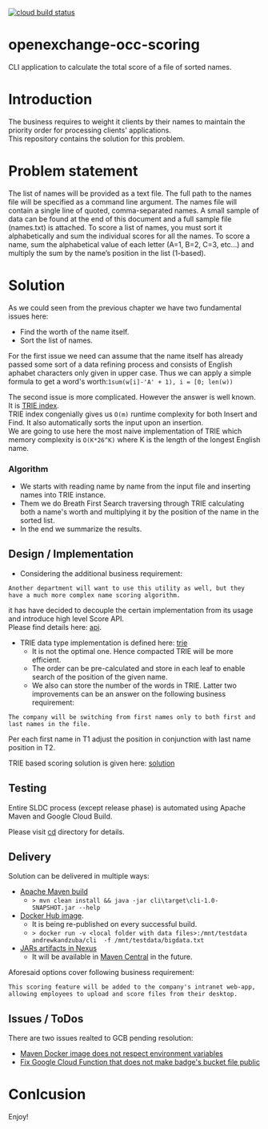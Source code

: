 [![cloud build status](https://storage.googleapis.com/github.scoring.occ.openexchange.io/build/master.svg)](https://storage.googleapis.com/github.scoring.occ.openexchange.io/build/master.svg)

# openexchange-occ-scoring

CLI application to calculate the total score of a file of sorted names.

# Introduction

The business requires to weight it clients by their names to maintain the priority order for processing clients' applications.  
This repository contains the solution for this problem.

# Problem statement

The list of names will be provided as a text file. The full path to the names file will be specified as a command line argument. The names file will contain a single line of quoted, comma-separated names. A small sample of data can be found at the end of this document and a full sample file (names.txt) is attached.
To score a list of names, you must sort it alphabetically and sum the individual scores for all the names. To score a name, sum the alphabetical value of each letter (A=1, B=2, C=3, etc...) and multiply the sum by the name’s position in the list (1-based).

# Solution

As we could seen from the previous chapter we have two fundamental issues here:

- Find the worth of the name itself.
- Sort the list of names.

For the first issue we need can assume that the name itself has already passed some sort of a data refining process and consists of English aphabet characters only given in upper case.
Thus we can apply a simple formula to get a word's worth:`1sum(w[i]-'A' + 1), i = [0; len(w))`

The second issue is more complicated. However the answer is well known. It is [TRIE index](https://en.wikipedia.org/wiki/Trie).  
TRIE index congenially gives us `O(m)` runtime complexity for both Insert and Find. It also automatically sorts the input upon an insertion.  
We are going to use here the most naive implementation of TRIE which memory complexity is `O(K*26^K)` where K is the length of the longest English name.

### Algorithm
- We starts with reading name by name from the input file and inserting names into TRIE instance.
- Them we do Breath First Search traversing through TRIE calculating both a name's worth and multiplying it by the position of the name in the sorted list.
- In the end we summarize the results.

## Design / Implementation

- Considering the additional business requirement:
```text
Another department will want to use this utility as well, but they have a much more complex name scoring algorithm.
```
it has have decided to decouple the certain implementation from its usage and introduce high level Score API.  
Please find details here: [api](api).

- TRIE data type implementation is defined here: [trie](trie)
  - It is not the optimal one. Hence compacted TRIE will be more efficient.
  - The order can be pre-calculated and store in each leaf to enable search of the position of the given name.
  - We also can store the number of the words in TRIE.
Latter two improvements can be an answer on the following business requirement:
```text
The company will be switching from first names only to both first and last names in the file.
```
Per each first name in T1 adjust the position in conjunction with last name position in T2.

TRIE based scoring solution is given here: [solution](solution)

## Testing

Entire SLDC process (except release phase) is automated using Apache Maven and Google Cloud Build.

Please visit [cd](cd) directory for details.

## Delivery

Solution can be delivered in multiple ways:
- [Apache Maven build](https://github.com/andrewkandzuba/openexchange-occ-scoring)
  - `> mvn clean install && java -jar cli\target\cli-1.0-SNAPSHOT.jar --help`
- [Docker Hub image](https://hub.docker.com/repository/docker/andrewkandzuba/cli).
  - It is being re-published on every successful build.
  - `> docker run -v <local folder with data files>:/mnt/testdata andrewkandzuba/cli  -f /mnt/testdata/bigdata.txt`
- [JARs artifacts in Nexus](https://oss.sonatype.org)
  - It will be available in [Maven Central](https://search.maven.org) in the future.

Aforesaid options cover following business requirement:
```text
This scoring feature will be added to the company's intranet web-app, allowing employees to upload and score files from their desktop.
```

## Issues  / ToDos

There are two issues realted to GCB pending resolution:

- [Maven Docker image does not respect environment variables](https://github.com/andrewkandzuba/openexchange-occ-scoring/issues/4)
- [Fix Google Cloud Function that does not make badge's bucket file public](https://github.com/andrewkandzuba/openexchange-occ-scoring/issues/7)

# Conlcusion

Enjoy!

